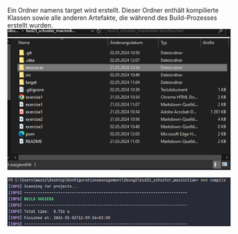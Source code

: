 Ein Ordner namens target wird erstellt. Dieser Ordner enthält kompilierte Klassen sowie alle anderen Artefakte, die während des Build-Prozesses erstellt wurden.
 ![EX3_1](resources/images/ex3_1.png)

 ![EX3_2](resources/images/ex3_2.png)

